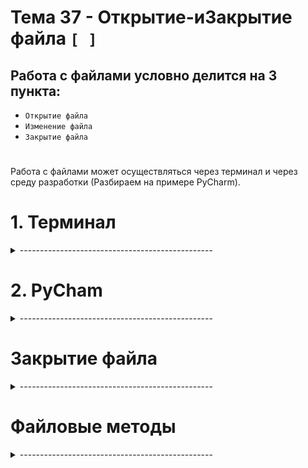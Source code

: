 #  Тема 37 - Открытие-иЗакрытие файла `[ ]`

## Работа с файлами условно делится на 3 пункта:

- `Открытие файла`
- `Изменение файла`
- `Закрытие файла`
#
Работа с файлами может осуществляться через терминал и через среду разработки (Разбираем на примере PyCharm).

# 1. Терминал
<details>
  <summary>------------------------------------------------</summary>

## Открытие файла
<details>
  <summary>------------------------------------------------</summary>

- Открытие файла начинается с расположения нужного файла.  
Для того, что бы открыть файл нужно перейти в директорию, в которой этот файл расположен.

<details>
  <summary>Linux:</summary>
    
1. Открыть терминал.
2. Использовать команду `cd (change directory)` с указанием полного или относительного пути к целевой директории. 
```
# Переход в директорию по полному пути
cd /home/ИмяПользователя/Documents

# Переход в директорию по относительному пути
cd ~/Documents
```
#
</details>

<details>
  <summary>Windows:</summary>
  
1. Открыть командную строку `(cmd)` или `PowerShell`.
2. Использовать команду `cd` с указанием полного или относительного пути. 
```
# Переход в директорию по полному пути
cd C:\Users\ИмяПользователя\Documents

# Переход в директорию по относительному пути
cd Documents
```
#
  </details>
  
#
</details>


#
</details>

#


















# 2. PyCham
<details>
  <summary>------------------------------------------------</summary>


<details>
  <summary>Расположение файла</summary>

Что бы открыть файл в PyCharm нужно поместить его в директорию действующего проекта`:

<details>
  <summary>Linux:</summary>
  
1) На Ubuntu:  
- Помести файл `example.txt` внутрь директории проекта `/Home/it_folder/PyCharm_projects/ПоколениеPython_PRO`. Таким образом, структура проекта может выглядеть так:
  
```
/Home/it_folder/PyCharm_projects/ПоколениеPython_PRO
|-- example.txt
|-- другие_файлы_проекта
|-- ...
```
#
</details>

<details>
  <summary>Windows:</summary>
2) На Windows:
- Помести файл `example.txt` внутрь директории проекта `C:\it\JetBrains\PyCharm Projects\Stepik\ПоколениеPython_Pro`. Структура проекта на Windows может быть подобной:

```
C:\it\JetBrains\PyCharm Projects\Stepik\ПоколениеPython_Pro
|-- example.txt
|-- другие_файлы_проекта
|-- ...
```
</details>

</details>

<details>
  <summary>Открытие файла</summary>
  
- `[open('file_name', 'acsess_mode', encoding='utf-8')]` - функция открывающая файл.

     - `['file_name']` - Имя открываемого файла, или путь к нему (Обязательно в кавычках).
     - `['acsess_mode']` - Режим доступа к файлу (по умолчанию 'r'). Это способ, каким ты открываешь файл, чтобы сказать программе, как ты собираешься использовать этот файл.
     - `[encoding='utf-8']`- Указание кодировки файла. РЕКОМНЕНДУЕТСЯ!
 
- При открытии файла функцией `[open()]` в переменную попадает ссылка на файл.
- `[my_file.close()]` - закрывающий метод. При работе с функцией `[open()]` обязателен!
```
my_file = open('example.txt', 'r+')
.
. Здесь происходит изменение файла.
.
my_file.close()
```
- Режимыдоступа к файлу:
```
1) [r] - (read) Только чтение. Файл открытый в таком режиме изменить не получится.
2) [w] - (write) Только запись. Если файл уже существует, стереть его содержимое. Если файл не существует, он будет создан.
3) [a] - (append) Открыть файл для записи. Данные будут добавлены в конец файла. Если файл не существует, он будет создан.
4) [r+] - (read + Write) Открыть файл для чтения и записи. В этом режиме происходит частичная перезапись содержимого файла. Данные в файл, они начинают записываться с той позиции в файле, на которой находится текущий указатель файла (file pointer). Указатель файла устанавливается на начало файла, и если ты пишешь, например, 10 символов, они заменяют первые 10 символов в файле.
5) [x] - Создать новый файл в режиме записи. Если файл существует, произойдет ошибка.
```
#
- Для работы с бинарными файлами используются те же режимы доступа, только с препиской `[b]`

     - `[rb]`, `[wb]`, `[ab]`, `[rb+]`, `[xb]`.
#

## Менеджер контекста

- Конструкция создающая контекст для работы с файлом называется менеджер контекста:

     - `[with]` - ключевое слово, для создания менеджево контекста.
     - `[open()]` - функция открывает файл, и ее результат (файловый объект) присваивается псевдониму (например, file).
     - `[as file]` - Псевдоним (в данном случае file) становится именем, по которому можно обращаться к файловому объекту внутри блока with.
```
with open('example.txt', 'r') as file:
    # Тут выполняются операции с файлом, благодаря контексту
# Файл автоматически закрывается при выходе из блока with
```
- Один и тот же менеджер контекста (with), можно использовать чтобы открывать файл в разных режимах в пределах одного блока кода. После завершения работы с файлом в одном режиме, он закроется, и можно будет снова открыть его в другом режиме в том же блоке with.
```
with open('example.txt', 'r') as file:
    content = file.read()
    print(content)

with open('example.txt', 'a') as file:
    file.write('\nNew line added')

with open('example.txt', 'r') as file:
    updated_content = file.read()
    print(updated_content)
```
</details>
<details>
  <summary>Изменение файла</summary>

## Чтение файла
- При открытии файла функцией `[open()]` в переменную попадает ссылка на файл.
- Для чтения содержимого открытого для чтения файла используются три файловых метода:

1) `[read(size=-1)]` - Читает из файла определенное количество байт (если size указан) или весь файл (если size не указан или равен -1). Возвращает считанные данные в виде строки. Перемещает указатель файла в конец прочитанных данных. 
3) `[readline()]` - читает строку, на которой установлена "каретка" (или указатель файла) в данный момент. Перемещает указатель файла на следующую строку. 
4) `[readlines()]` - считывает все строки из файла и возвращает список из всех считанных строк (одна строка — один элемент списка). При этом, каждая строка в списке заканчивается символом переноса строки  `['\n']`
#
## Запись данных в файл

- Для записи данных в файл используется два метода:

1) `[write()]` - Записывает строку в файл. Если файл открыт в режиме 'w', это перезапишет содержимое файла. Если файл открыт в режиме 'a', это добавит строку в конец файла (В конец последней строки).
```
with open('example.txt', 'w') as file:
    file.write('Hello, World!')
```
2) `[writelines()]` - Записывает список строк в файл. Если файл открыт в режиме 'w', то метод writelines перезапишет содержимое файла списком строк. Если файл открыт в режиме 'a', то добавит список строк в конец файла, при этом каждая строка будет добавлена как новая строка в файле, а не в конец последней строки.
```
with open('example.txt', 'w') as file:
    lines = ['Line 1\n', 'Line 2\n', 'Line 3\n']
    file.writelines(lines)
```
#
## Запись в файл с помощью функции print()
- Для записи данных в файл можно также использовать встроенную функцию print(). Для этого нужно передать ей еще один именованный аргумент file, указывающий на открытый файл. При этом функция print() автоматически добавляет переход на новую строку.
```
with open('example.txt', 'a') as file:
    print('Джoн Локк', file=file)
    print('Дэвид Хьюм', file=file)
    print('Эдмyнд Берк', file=file)
```
  
</details>


</details>

</details>



#

# Закрытие файла
<details>
 <summary>------------------------------------------------</summary>

- Закрытие файла происходит либо автоматически, используя менеджер контекста.
- Либо принудительно, при помощи метода `[file.close()]` по окончании работы с файлом

</details>

#









# Файловые методы
<details>
 <summary>------------------------------------------------</summary>

1) `[file.]` -
```

```
#
1) `[file.]` -
```

```
#
1) `[file.]` -
```

```
#
1) `[file.]` -
```

```
#
1) `[file.]` -
```

```
#
1) `[file.]` -
```

```
#
1) `[file.]` -
```

```
#
1) `[file.]` -
```

```
#
1) `[file.]` -
```

```
#
1) `[file.]` -
```

```
#
1) `[file.]` -
```

```
#
1) `[file.]` -
```

```
#
1) `[file.]` -
```

```
#
1) `[file.]` -
```

```

</details>
